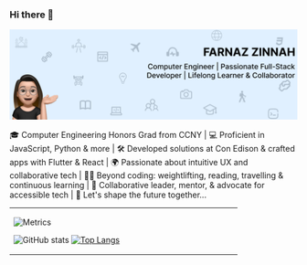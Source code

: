 ### Hi there 👋

![My Banner](https://github.com/fzinnah17/fzinnah17/blob/main/git.png)

🎓 Computer Engineering Honors Grad from CCNY | 💻 Proficient in JavaScript, Python & more | 🛠 Developed solutions at Con Edison & crafted apps with Flutter & React | 🌍 Passionate about intuitive UX and collaborative tech | 🏋️‍♂️ Beyond coding: weightlifting, reading, travelling & continuous learning | 📖 Collaborative leader, mentor, & advocate for accessible tech | 🤝 Let's shape the future together...

<table>
  <tr>
    <td valign="top" width="50%">

![Metrics](https://metrics.lecoq.io/fzinnah17)



![GitHub stats](https://github-readme-stats.vercel.app/api?username=fzinnah17&show_icons=true&theme=radical&cache_seconds=0)
[![Top Langs](https://github-readme-stats.vercel.app/api/top-langs/?username=fzinnah17&layout=compact)](https://github.com/fzinnah17/github-readme-stats)


  </tr>
</table>





<!--
**fzinnah17/fzinnah17** is a ✨ _special_ ✨ repository because its `README.md` (this file) appears on your GitHub profile.

Here are some ideas to get you started:

- 🔭 I’m currently working on ...
- 🌱 I’m currently learning ...
- 👯 I’m looking to collaborate on ...
- 🤔 I’m looking for help with ...
- 💬 Ask me about ...
- 📫 How to reach me: ...
- 😄 Pronouns: ...
- ⚡ Fun fact: ...
-->
